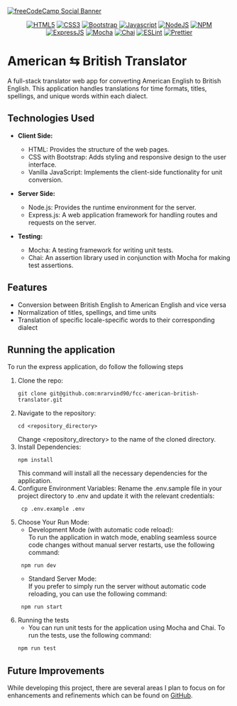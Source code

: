 [![freeCodeCamp Social Banner](https://s3.amazonaws.com/freecodecamp/wide-social-banner.png)](https://www.freecodecamp.org/)

<p style="text-align: center">
  <a href="https://developer.mozilla.org/en-US/docs/Glossary/HTML5"><img src="https://img.shields.io/badge/html5-%23E34F26.svg?style=for-the-badge&logo=html5&logoColor=white" alt="HTML5"/></a>
  <a href="https://www.w3.org/Style/CSS/Overview.en.html"><img src="https://img.shields.io/badge/CSS3-1572B6?style=for-the-badge&logo=css3&logoColor=white" alt="CSS3"/></a>
  <a href="https://getbootstrap.com/"><img src="https://img.shields.io/badge/Bootstrap-563D7C?style=for-the-badge&logo=bootstrap&logoColor=white" alt="Bootstrap"/></a>
  <a href="https://developer.mozilla.org/en-US/docs/Web/JavaScript"><img src="https://img.shields.io/badge/JavaScript-323330?style=for-the-badge&logo=javascript&logoColor=F7DF1E" alt="Javascript"/></a>
  <a href="https://nodejs.org/en"><img src="https://img.shields.io/badge/Node%20js-339933?style=for-the-badge&logo=nodedotjs&logoColor=white" alt="NodeJS" /></a>
  <a href="https://npmjs.com"><img src="https://img.shields.io/badge/npm-CB3837?style=for-the-badge&logo=npm&logoColor=white" alt="NPM" /></a>
  <a href="https://expressjs.com"><img src="https://img.shields.io/badge/Express%20js-000000?style=for-the-badge&logo=express&logoColor=white" alt="ExpressJS" /></a>
  <a href="https://mochajs.org"><img src="https://img.shields.io/badge/-mocha-%238D6748?style=for-the-badge&logo=mocha&logoColor=white" alt="Mocha" /></a>
  <a href="https://www.chaijs.com"><img src="https://img.shields.io/badge/chai-A30701?style=for-the-badge&logo=chai&logoColor=white" alt="Chai" /></a>
  <a href="https://eslint.org"><img src="https://img.shields.io/badge/eslint-3A33D1?style=for-the-badge&logo=eslint&logoColor=white" alt="ESLint" /></a>
  <a href="https://prettier.io"><img src="https://img.shields.io/badge/prettier-1A2C34?style=for-the-badge&logo=prettier&logoColor=F7BA3E" alt="Prettier" /></a>
</p>

# American ⇆ British Translator
A full-stack translator web app for converting American English to British English. This application handles translations for time formats, titles, spellings, and unique words within each dialect.

## Technologies Used
- **Client Side:**
    - HTML: Provides the structure of the web pages.
    - CSS with Bootstrap: Adds styling and responsive design to the user interface.
    - Vanilla JavaScript: Implements the client-side functionality for unit conversion.

- **Server Side:**
    - Node.js: Provides the runtime environment for the server.
    - Express.js: A web application framework for handling routes and requests on the server.

- **Testing:**
    - Mocha: A testing framework for writing unit tests.
    - Chai: An assertion library used in conjunction with Mocha for making test assertions.

## Features
- Conversion between British English to American English and vice versa
- Normalization of titles, spellings, and time units
- Translation of specific locale-specific words to their corresponding dialect

## Running the application
To run the express application, do follow the following steps

1. Clone the repo:
   ```git
   git clone git@github.com:mrarvind90/fcc-american-british-translator.git
   ```
2. Navigate to the repository:
    ```shell
    cd <repository_directory>
    ```
   Change <repository_directory> to the name of the cloned directory.
3. Install Dependencies:
    ```shell
    npm install
    ```
   This command will install all the necessary dependencies for the application.
4. Configure Environment Variables: Rename the .env.sample file in your project directory to .env and update it with the
   relevant credentials:
    ```shell
     cp .env.example .env
    ```
5. Choose Your Run Mode:<br>
    - Development Mode (with automatic code reload):<br> To run the application in watch mode, enabling seamless source
      code changes without manual server restarts, use the following command:
    ```shell
     npm run dev
    ```
    - Standard Server Mode:<br> If you prefer to simply run the server without automatic code reloading, you can use the
      following command:
    ```shell
     npm run start
    ```
6. Running the tests
    - You can run unit tests for the application using Mocha and Chai. To run the tests, use the following command:
    ```bash
    npm run test
    ```
   
## Future Improvements
While developing this project, there are several areas I plan to focus on for enhancements and refinements
which can be found on [GitHub](https://github.com/mrarvind90/fcc-american-british-translator/issues).